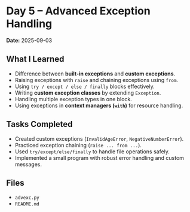 # Day 5 – Advanced Exception Handling

**Date:** 2025-09-03  

## What I Learned
- Difference between **built-in exceptions** and **custom exceptions**.  
- Raising exceptions with `raise` and chaining exceptions using `from`.  
- Using `try / except / else / finally` blocks effectively.  
- Writing **custom exception classes** by extending `Exception`.  
- Handling multiple exception types in one block.  
- Using exceptions in **context managers (`with`)** for resource handling.  

## Tasks Completed
- Created custom exceptions (`InvalidAgeError`, `NegativeNumberError`).  
- Practiced exception chaining (`raise ... from ...`).  
- Used `try/except/else/finally` to handle file operations safely.  
- Implemented a small program with robust error handling and custom messages.  

## Files
- `advexc.py`  
- `README.md`
